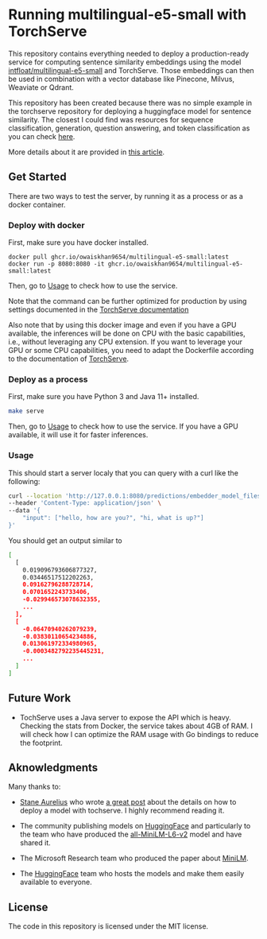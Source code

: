 # Running multilingual-e5-small with TorchServe 

This repository contains everything needed to deploy a production-ready service for
computing sentence similarity embeddings using the model
[intfloat/multilingual-e5-small](https://huggingface.co/intfloat/multilingual-e5-small) and TorchServe.
Those embeddings can then be used in combination with a vector database like Pinecone, Milvus,
Weaviate or Qdrant.

This repository has been created because there was no simple example in the torchserve repository
for deploying a huggingface model for sentence similarity. The closest I could find was resources
for sequence classification, generation, question answering, and token classification as you can
check [here](https://github.com/pytorch/serve/tree/master/examples/Huggingface_Transformers).

More details about it are provided in
[this article](https://medium.com/@clement.michaud/deploying-a-production-ready-embeddings-service-with-pytorch-378fb591d24e).

## Get Started

There are two ways to test the server, by running it as a process or as a docker container.

### Deploy with docker

First, make sure you have docker installed.

```make
docker pull ghcr.io/owaiskhan9654/multilingual-e5-small:latest
docker run -p 8080:8080 -it ghcr.io/owaiskhan9654/multilingual-e5-small:latest
```

Then, go to [Usage](#usage) to check how to use the service.

Note that the command can be further optimized for production by using settings documented in the 
[TorchServe documentation](https://github.com/pytorch/serve/blob/master/docker/README.md#running-torchserve-in-a-production-docker-environment)

Also note that by using this docker image and even if you have a GPU available, the inferences will be done on CPU with
the basic capabilities, i.e., without leveraging any CPU extension. If you want to leverage your GPU or some CPU
capabilities, you need to adapt the Dockerfile according to the documentation of
[TorchServe](https://github.com/pytorch/serve/blob/master/docker/README.md).

### Deploy as a process

First, make sure you have Python 3 and Java 11+ installed.

```bash
make serve
```

Then, go to [Usage](#usage) to check how to use the service. If you have a GPU available, it will use it for faster
inferences.

### Usage

This should start a server localy that you can query with a curl like the following:

```bash
curl --location 'http://127.0.0.1:8080/predictions/embedder_model_files' \
--header 'Content-Type: application/json' \
--data '{
    "input": ["hello, how are you?", "hi, what is up?"]
}'
```

You should get an output similar to

```bash
[
  [
    0.019096793606877327,
    0.03446517512202263,
    0.09162796288728714,
    0.0701652243733406,
    -0.029946573078632355,
    ...
  ],
  [
    -0.06470940262079239,
    -0.03830110654234886,
    0.013061972334980965,
    -0.0003482792235445231,
    ...
  ]
]
```

## Future Work

- TochServe uses a Java server to expose the API which is heavy. Checking the stats from Docker, the service takes about 4GB of RAM. I will check how I can optimize the RAM usage with Go bindings to reduce the footprint.

## Aknowledgments

Many thanks to:

- [Stane Aurelius](https://supertype.ai/author/saurelius/) who wrote
[a great post](https://supertype.ai/notes/serving-pytorch-w-torchserve/) about the details on how to deploy a model with
tochserve. I highly recommend reading it.

- The community publishing models on [HuggingFace](https://huggingface.co/) and particularly to the team who
have produced the [all-MiniLM-L6-v2](https://huggingface.co/sentence-transformers/all-MiniLM-L6-v2) model and have shared it.

- The Microsoft Research team who produced the paper about [MiniLM](https://arxiv.org/abs/2002.10957).

- The [HuggingFace](https://huggingface.co/) team who hosts the models and make them easily available to everyone.

## License

The code in this repository is licensed under the MIT license.
